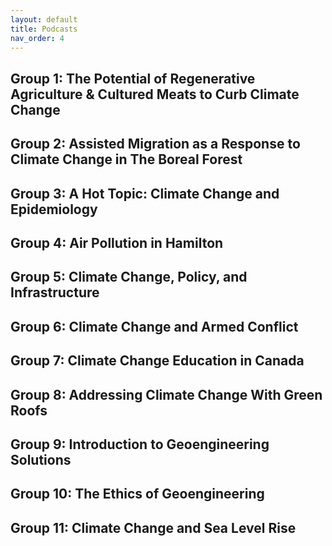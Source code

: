 ```yaml
---
layout: default
title: Podcasts
nav_order: 4
---
```


## Group 1: The Potential of Regenerative Agriculture & Cultured Meats to Curb Climate Change


## Group 2: Assisted Migration as a Response to Climate Change in The Boreal Forest


## Group 3: A Hot Topic: Climate Change and Epidemiology


## Group 4: Air Pollution in Hamilton


## Group 5: Climate Change, Policy, and Infrastructure


## Group 6: Climate Change and Armed Conflict


## Group 7: Climate Change Education in Canada


## Group 8: Addressing Climate Change With Green Roofs 


## Group 9: Introduction to Geoengineering Solutions


## Group 10: The Ethics of Geoengineering


## Group 11: Climate Change and Sea Level Rise

